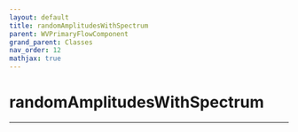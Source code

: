 ```yaml
---
layout: default
title: randomAmplitudesWithSpectrum
parent: WVPrimaryFlowComponent
grand_parent: Classes
nav_order: 12
mathjax: true
---
```


#  randomAmplitudesWithSpectrum




---

